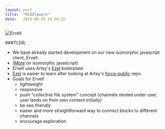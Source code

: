 ```yaml
---
layout: post
title:  "Middleware"
date:   2014-08-29 19:56:25
---
```


![Ervell][ervell-image]

###TLDR;
- We have already started development on our new isomorphic javascript client, Ervell.
- ([More][isomorphic-links] on isomorphic javascript)
- Ervell uses Artsy's [Ezel][ezel] boilerplate
- [Ezel][ezel] is easier to learn after looking at Artsy's [force-public][force-public] repo.
- Goals for Ervell
  - lightweight
  - responsive
  - push "collective file system" concept (channels nested under user, user lands on their own content initially)
  - be seo friendly
  - easier and more straightforward way to connect blocks to different channels
  - encourage exploration




[ezel]:        http://ezeljs.com/
[force-public]:   https://github.com/artsy/force-public
[isomorphic-links]: http://x.are.na/UdKZhKH
[ervell-image]: https://trello-attachments.s3.amazonaws.com/53825c12f5cc26118b4ed172/53dbf1f5d9405191696ddff8/1978x1656/7e058a12fd3c95b23fd912683a9a9ac6/Arena-Channel%26Connect3.jpg
